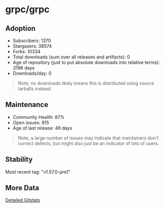 # grpc/grpc

## Adoption

- Subscribers: 1370
- Stargazers: 38574
- Forks: 10334
- Total downloads (sum over all releases and artifacts): 0
- Age of repository (just to put absolute downloads into relative terms): 3196 days
- Downloads/day: 0

> Note, no downloads likely means this is distributed using source tarballs instead.

## Maintenance

- Community Health: 87%
- Open issues: 815
- Age of last release: 46 days

> Note, a large number of issues may indicate that maintainers don't correct defects, but might also
> just be an indicator of lots of users.

## Stability

Most recent tag: "v1.57.0-pre1"

## More Data

[Detailed Gitstats](/bazel-catalog/gitstats/grpc/grpc)

